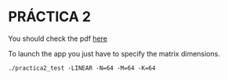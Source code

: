 # PRÁCTICA 2

You should check the pdf [here](https://github.com/user/repo/blob/branch/other_file.md)


To launch the app you just have to specify the matrix dimensions.

`
./practica2_test -LINEAR -N=64 -M=64 -K=64
`


